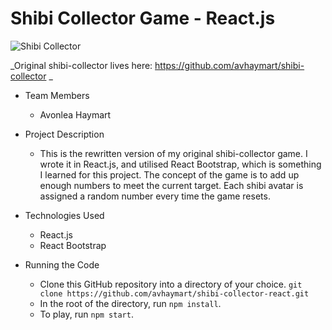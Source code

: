 # Shibi Collector Game - React.js

![Shibi Collector](https://image.ibb.co/mJUkGL/shibi.png)

_Original shibi-collector lives here: https://github.com/avhaymart/shibi-collector _

* Team Members
   * Avonlea Haymart

* Project Description
   * This is the rewritten version of my original shibi-collector game. I wrote it in React.js, and utilised React Bootstrap, which is something I learned for this project. The concept of the game is to add up enough numbers to meet the current target. Each shibi avatar is assigned a random number every time the game resets.
* Technologies Used
  * React.js
  * React Bootstrap
* Running the Code
  * Clone this GitHub repository into a directory of your choice.
  ```git clone https://github.com/avhaymart/shibi-collector-react.git```
  * In the root of the directory, run ```npm install```.
  * To play, run ```npm start```.

